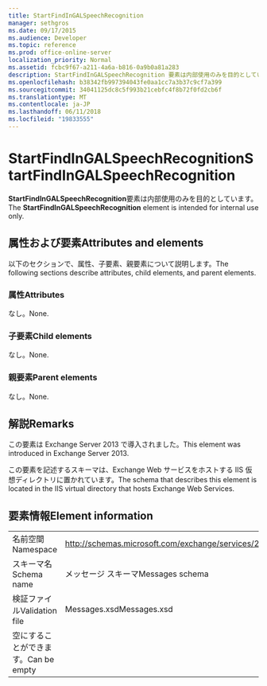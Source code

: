 ```yaml
---
title: StartFindInGALSpeechRecognition
manager: sethgros
ms.date: 09/17/2015
ms.audience: Developer
ms.topic: reference
ms.prod: office-online-server
localization_priority: Normal
ms.assetid: fcbc9f67-a211-4a6a-b816-0a9b0a81a283
description: StartFindInGALSpeechRecognition 要素は内部使用のみを目的としています。
ms.openlocfilehash: b38342fb997394043fe0aa1cc7a3b37c9cf7a399
ms.sourcegitcommit: 34041125dc8c5f993b21cebfc4f8b72f0fd2cb6f
ms.translationtype: MT
ms.contentlocale: ja-JP
ms.lasthandoff: 06/11/2018
ms.locfileid: "19833555"
---
```

# <a name="startfindingalspeechrecognition"></a><span data-ttu-id="9ddd3-103">StartFindInGALSpeechRecognition</span><span class="sxs-lookup"><span data-stu-id="9ddd3-103">StartFindInGALSpeechRecognition</span></span>

<span data-ttu-id="9ddd3-104">**StartFindInGALSpeechRecognition**要素は内部使用のみを目的としています。</span><span class="sxs-lookup"><span data-stu-id="9ddd3-104">The **StartFindInGALSpeechRecognition** element is intended for internal use only.</span></span> 

## <a name="attributes-and-elements"></a><span data-ttu-id="9ddd3-105">属性および要素</span><span class="sxs-lookup"><span data-stu-id="9ddd3-105">Attributes and elements</span></span>

<span data-ttu-id="9ddd3-106">以下のセクションで、属性、子要素、親要素について説明します。</span><span class="sxs-lookup"><span data-stu-id="9ddd3-106">The following sections describe attributes, child elements, and parent elements.</span></span>
  
### <a name="attributes"></a><span data-ttu-id="9ddd3-107">属性</span><span class="sxs-lookup"><span data-stu-id="9ddd3-107">Attributes</span></span>

<span data-ttu-id="9ddd3-108">なし。</span><span class="sxs-lookup"><span data-stu-id="9ddd3-108">None.</span></span>
  
### <a name="child-elements"></a><span data-ttu-id="9ddd3-109">子要素</span><span class="sxs-lookup"><span data-stu-id="9ddd3-109">Child elements</span></span>

<span data-ttu-id="9ddd3-110">なし。</span><span class="sxs-lookup"><span data-stu-id="9ddd3-110">None.</span></span>
  
### <a name="parent-elements"></a><span data-ttu-id="9ddd3-111">親要素</span><span class="sxs-lookup"><span data-stu-id="9ddd3-111">Parent elements</span></span>

<span data-ttu-id="9ddd3-112">なし。</span><span class="sxs-lookup"><span data-stu-id="9ddd3-112">None.</span></span>
  
## <a name="remarks"></a><span data-ttu-id="9ddd3-113">解説</span><span class="sxs-lookup"><span data-stu-id="9ddd3-113">Remarks</span></span>

<span data-ttu-id="9ddd3-114">この要素は Exchange Server 2013 で導入されました。</span><span class="sxs-lookup"><span data-stu-id="9ddd3-114">This element was introduced in Exchange Server 2013.</span></span>
  
<span data-ttu-id="9ddd3-115">この要素を記述するスキーマは、Exchange Web サービスをホストする IIS 仮想ディレクトリに置かれています。</span><span class="sxs-lookup"><span data-stu-id="9ddd3-115">The schema that describes this element is located in the IIS virtual directory that hosts Exchange Web Services.</span></span>
  
## <a name="element-information"></a><span data-ttu-id="9ddd3-116">要素情報</span><span class="sxs-lookup"><span data-stu-id="9ddd3-116">Element information</span></span>

|||
|:-----|:-----|
|<span data-ttu-id="9ddd3-117">名前空間</span><span class="sxs-lookup"><span data-stu-id="9ddd3-117">Namespace</span></span>  <br/> |http://schemas.microsoft.com/exchange/services/2006/messages  <br/> |
|<span data-ttu-id="9ddd3-118">スキーマ名</span><span class="sxs-lookup"><span data-stu-id="9ddd3-118">Schema name</span></span>  <br/> |<span data-ttu-id="9ddd3-119">メッセージ スキーマ</span><span class="sxs-lookup"><span data-stu-id="9ddd3-119">Messages schema</span></span>  <br/> |
|<span data-ttu-id="9ddd3-120">検証ファイル</span><span class="sxs-lookup"><span data-stu-id="9ddd3-120">Validation file</span></span>  <br/> |<span data-ttu-id="9ddd3-121">Messages.xsd</span><span class="sxs-lookup"><span data-stu-id="9ddd3-121">Messages.xsd</span></span>  <br/> |
|<span data-ttu-id="9ddd3-122">空にすることができます。</span><span class="sxs-lookup"><span data-stu-id="9ddd3-122">Can be empty</span></span>  <br/> ||
   

